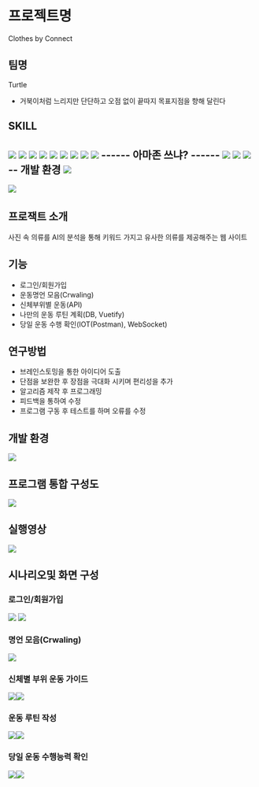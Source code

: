 # 프로젝트명
 Clothes by Connect
 
## 팀명
 Turtle 
  * 거북이처럼 느리지만 단단하고 오점 없이 끝따지 목표지점을 향해 달린다

## SKILL
![](https://img.shields.io/badge/Python-3776AB?style=for-the-badge&logo=python&logoColor=white)
![](https://img.shields.io/badge/HTML-239120?style=for-the-badge&logo=html5&logoColor=white)
![](https://img.shields.io/badge/CSS-239120?&style=for-the-badge&logo=css3&logoColor=white)
![](https://img.shields.io/badge/JavaScript-F7DF1E?style=for-the-badge&logo=JavaScript&logoColor=white)
![](https://img.shields.io/badge/Node.js-43853D?style=for-the-badge&logo=node.js&logoColor=white)
![](https://img.shields.io/badge/JSS-F7DF1E?style=for-the-badge&logo=JSS&logoColor=white)
![](https://img.shields.io/badge/Express.js-404D59?style=for-the-badge
)
![](https://img.shields.io/badge/Vue.js-35495E?style=for-the-badge&logo=vue.js&logoColor=4FC08D)
![](https://img.shields.io/badge/PostgreSQL-316192?style=for-the-badge&logo=postgresql&logoColor=white)
------ 아마존 쓰냐? ------
![](https://img.shields.io/badge/Amazon_AWS-232F3E?style=for-the-badge&logo=amazon-aws&logoColor=white)
![](https://img.shields.io/badge/TensorFlow-FF6F00?style=for-the-badge&logo=tensorflow&logoColor=white)
![](https://img.shields.io/badge/Colab-F9AB00?style=for-the-badge&logo=googlecolab&color=525252)
-- 개발 환경
![](https://img.shields.io/badge/Visual_Studio_Code-0078D4?style=for-the-badge&logo=visual%20studio%20code&logoColor=white)
--
![](	https://img.shields.io/badge/GIT-E44C30?style=for-the-badge&logo=git&logoColor=white)
![]()
![]()
![]()
![]()
![]()
## 프로잭트 소개
 사진 속 의류를 AI의 분석을 통해 키워드 가지고 유사한 의류를 제공해주는 웹 사이트

## 기능
 * 로그인/회원가입
 * 운동명언 모음(Crwaling)
 * 신체부위별 운동(API)
 * 나만의 운동 루틴 계획(DB, Vuetify)
 * 당일 운동 수행 확인(IOT(Postman), WebSocket)

## 연구방법
 * 브레인스토밍을 통한 아이디어 도출
 * 단점을 보완한 후 장점을 극대화 시키며 편리성을 추가
 * 알고리즘 제작 후 프로그래밍
 * 피드백을 통하여 수정
 * 프로그램 구동 후 테스트를 하며 오류를 수정

## 개발 환경
![](README_image/개발환경.png)

## 프로그램 통합 구성도
![](README_image/통합구성도.png)

## 실행영상
![](GIFMaker_me.gif)

## 시나리오및 화면 구성
### 로그인/회원가입
![](README_image/로그인.png) ![](README_image/로그인화면.png)

### 명언 모음(Crwaling)
![](/README_image/크롤링화면.png)

### 신체별 부위 운동 가이드
![](/README_image/신체부위별운동.png)![](/README_image/API화면.png)

### 운동 루틴 작성
![](/README_image/루틴작성.png)![](/README_image/운동루틴화면.png)

### 당일 운동 수행능력 확인
![](/README_image/운동수행확인.png)![](/README_image/IOT화면.png)
